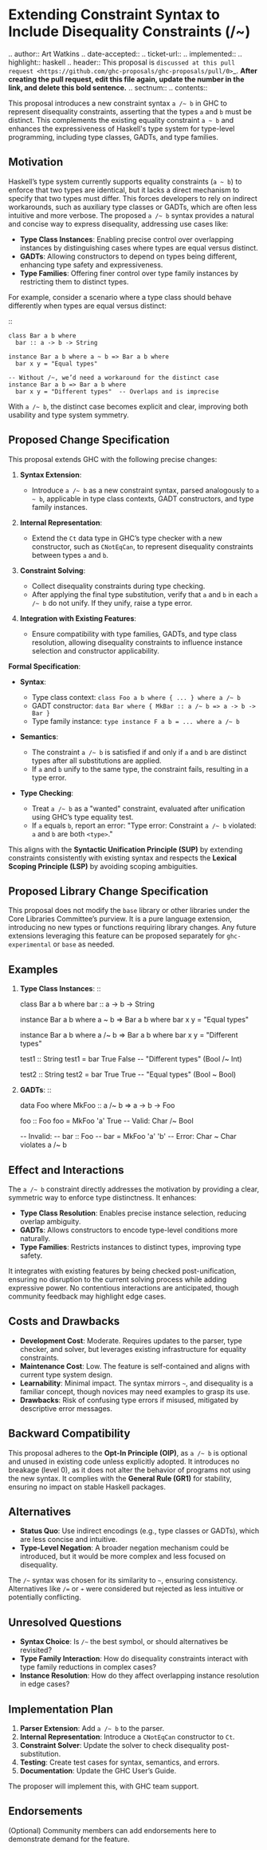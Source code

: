 Extending Constraint Syntax to Include Disequality Constraints (/~)
====================================================================

.. author:: Art Watkins
.. date-accepted:: 
.. ticket-url:: 
.. implemented:: 
.. highlight:: haskell
.. header:: This proposal is `discussed at this pull request <https://github.com/ghc-proposals/ghc-proposals/pull/0>`_.
            **After creating the pull request, edit this file again, update the
            number in the link, and delete this bold sentence.**
.. sectnum::
.. contents::

This proposal introduces a new constraint syntax ``a /~ b`` in GHC to represent disequality constraints, asserting that the types ``a`` and ``b`` must be distinct. This complements the existing equality constraint ``a ~ b`` and enhances the expressiveness of Haskell's type system for type-level programming, including type classes, GADTs, and type families.

Motivation
----------
Haskell’s type system currently supports equality constraints (``a ~ b``) to enforce that two types are identical, but it lacks a direct mechanism to specify that two types must differ. This forces developers to rely on indirect workarounds, such as auxiliary type classes or GADTs, which are often less intuitive and more verbose. The proposed ``a /~ b`` syntax provides a natural and concise way to express disequality, addressing use cases like:

- **Type Class Instances**: Enabling precise control over overlapping instances by distinguishing cases where types are equal versus distinct.
- **GADTs**: Allowing constructors to depend on types being different, enhancing type safety and expressiveness.
- **Type Families**: Offering finer control over type family instances by restricting them to distinct types.

For example, consider a scenario where a type class should behave differently when types are equal versus distinct:

::

    class Bar a b where
      bar :: a -> b -> String

    instance Bar a b where a ~ b => Bar a b where
      bar x y = "Equal types"

    -- Without /~, we’d need a workaround for the distinct case
    instance Bar a b => Bar a b where
      bar x y = "Different types"  -- Overlaps and is imprecise

With ``a /~ b``, the distinct case becomes explicit and clear, improving both usability and type system symmetry.

Proposed Change Specification
-----------------------------
This proposal extends GHC with the following precise changes:

1. **Syntax Extension**:
   - Introduce ``a /~ b`` as a new constraint syntax, parsed analogously to ``a ~ b``, applicable in type class contexts, GADT constructors, and type family instances.

2. **Internal Representation**:
   - Extend the ``Ct`` data type in GHC’s type checker with a new constructor, such as ``CNotEqCan``, to represent disequality constraints between types ``a`` and ``b``.

3. **Constraint Solving**:
   - Collect disequality constraints during type checking.
   - After applying the final type substitution, verify that ``a`` and ``b`` in each ``a /~ b`` do not unify. If they unify, raise a type error.

4. **Integration with Existing Features**:
   - Ensure compatibility with type families, GADTs, and type class resolution, allowing disequality constraints to influence instance selection and constructor applicability.

**Formal Specification**:

- **Syntax**:
  - Type class context: ``class Foo a b where { ... } where a /~ b``
  - GADT constructor: ``data Bar where { MkBar :: a /~ b => a -> b -> Bar }``
  - Type family instance: ``type instance F a b = ... where a /~ b``

- **Semantics**:
  - The constraint ``a /~ b`` is satisfied if and only if ``a`` and ``b`` are distinct types after all substitutions are applied.
  - If ``a`` and ``b`` unify to the same type, the constraint fails, resulting in a type error.

- **Type Checking**:
  - Treat ``a /~ b`` as a "wanted" constraint, evaluated after unification using GHC’s type equality test.
  - If ``a`` equals ``b``, report an error: "Type error: Constraint ``a /~ b`` violated: ``a`` and ``b`` are both ``<type>``."

This aligns with the **Syntactic Unification Principle (SUP)** by extending constraints consistently with existing syntax and respects the **Lexical Scoping Principle (LSP)** by avoiding scoping ambiguities.

Proposed Library Change Specification
-------------------------------------
This proposal does not modify the ``base`` library or other libraries under the Core Libraries Committee’s purview. It is a pure language extension, introducing no new types or functions requiring library changes. Any future extensions leveraging this feature can be proposed separately for ``ghc-experimental`` or ``base`` as needed.

Examples
--------
1. **Type Class Instances**:
   ::

     class Bar a b where
       bar :: a -> b -> String

     instance Bar a b where a ~ b => Bar a b where
       bar x y = "Equal types"

     instance Bar a b where a /~ b => Bar a b where
       bar x y = "Different types"

     test1 :: String
     test1 = bar True False  -- "Different types" (Bool /~ Int)

     test2 :: String
     test2 = bar True True   -- "Equal types" (Bool ~ Bool)

2. **GADTs**:
   ::

     data Foo where
       MkFoo :: a /~ b => a -> b -> Foo

     foo :: Foo
     foo = MkFoo 'a' True  -- Valid: Char /~ Bool

     -- Invalid:
     -- bar :: Foo
     -- bar = MkFoo 'a' 'b'  -- Error: Char ~ Char violates a /~ b

Effect and Interactions
-----------------------
The ``a /~ b`` constraint directly addresses the motivation by providing a clear, symmetric way to enforce type distinctness. It enhances:

- **Type Class Resolution**: Enables precise instance selection, reducing overlap ambiguity.
- **GADTs**: Allows constructors to encode type-level conditions more naturally.
- **Type Families**: Restricts instances to distinct types, improving type safety.

It integrates with existing features by being checked post-unification, ensuring no disruption to the current solving process while adding expressive power. No contentious interactions are anticipated, though community feedback may highlight edge cases.

Costs and Drawbacks
-------------------
- **Development Cost**: Moderate. Requires updates to the parser, type checker, and solver, but leverages existing infrastructure for equality constraints.
- **Maintenance Cost**: Low. The feature is self-contained and aligns with current type system design.
- **Learnability**: Minimal impact. The syntax mirrors ``~``, and disequality is a familiar concept, though novices may need examples to grasp its use.
- **Drawbacks**: Risk of confusing type errors if misused, mitigated by descriptive error messages.

Backward Compatibility
----------------------
This proposal adheres to the **Opt-In Principle (OIP)**, as ``a /~ b`` is optional and unused in existing code unless explicitly adopted. It introduces no breakage (level 0), as it does not alter the behavior of programs not using the new syntax. It complies with the **General Rule (GR1)** for stability, ensuring no impact on stable Haskell packages.

Alternatives
------------
- **Status Quo**: Use indirect encodings (e.g., type classes or GADTs), which are less concise and intuitive.
- **Type-Level Negation**: A broader negation mechanism could be introduced, but it would be more complex and less focused on disequality.

The ``/~`` syntax was chosen for its similarity to ``~``, ensuring consistency. Alternatives like ``/=`` or ``≁`` were considered but rejected as less intuitive or potentially conflicting.

Unresolved Questions
--------------------
- **Syntax Choice**: Is ``/~`` the best symbol, or should alternatives be revisited?
- **Type Family Interaction**: How do disequality constraints interact with type family reductions in complex cases?
- **Instance Resolution**: How do they affect overlapping instance resolution in edge cases?

Implementation Plan
-------------------
1. **Parser Extension**: Add ``a /~ b`` to the parser.
2. **Internal Representation**: Introduce a ``CNotEqCan`` constructor to ``Ct``.
3. **Constraint Solver**: Update the solver to check disequality post-substitution.
4. **Testing**: Create test cases for syntax, semantics, and errors.
5. **Documentation**: Update the GHC User’s Guide.

The proposer will implement this, with GHC team support.

Endorsements
-------------
(Optional) Community members can add endorsements here to demonstrate demand for the feature.
